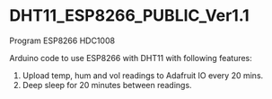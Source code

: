 # DHT11_ESP8266_PUBLIC_Ver1.1
Program ESP8266 HDC1008

Arduino code to use ESP8266 with DHT11 with following features:<p/>
1. Upload temp, hum and vol readings to Adafruit IO every 20 mins.
2. Deep sleep for 20 minutes between readings.
